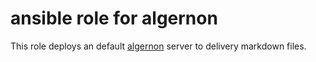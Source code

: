 # ansible role for algernon

This role deploys an default [algernon](https://github.com/xyproto/algernon) server to delivery markdown files.
